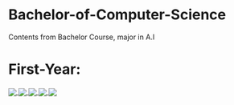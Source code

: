 # Bachelor-of-Computer-Science
Contents from Bachelor Course, major in A.I
# First-Year:
<!-- Upload box for bachelor units-->
<a href="https://github.com/ngohainnam/COS10004-Computer-Systems">
  <img align="center" src="https://github-readme-stats.vercel.app/api/pin/?username=ngohainnam&repo=COS10004-Computer-Systems&theme=cobalt" />
</a>

<a href="https://github.com/ngohainnam/COS20007-Object-Oriented-Programming">
  <img align="center" src="https://github-readme-stats.vercel.app/api/pin/?username=ngohainnam&repo=COS20007-Object-Oriented-Programming&theme=dracula" />
</a>  

<a href="https://github.com/ngohainnam/TNE60006-Networks-and-Switching">
  <img align="center" src="https://github-readme-stats.vercel.app/api/pin/?username=ngohainnam&repo=TNE60006-Networks-and-Switching&theme=radical" />
</a>  

<a href="https://github.com/ngohainnam/COS20019-Cloud-Computing-Architecture">
  <img align="center" src="https://github-readme-stats.vercel.app/api/pin/?username=ngohainnam&repo=COS20019-Cloud-Computing-Architecture&theme=merko" />
</a>

<a href="https://github.com/ngohainnam/OOP-Program-Game-Alien-Blaster">
  <img align="center" src="https://github-readme-stats.vercel.app/api/pin/?username=ngohainnam&repo=OOP-Program-Game-Alien-Blaster&theme=gruvbox" />
</a>
